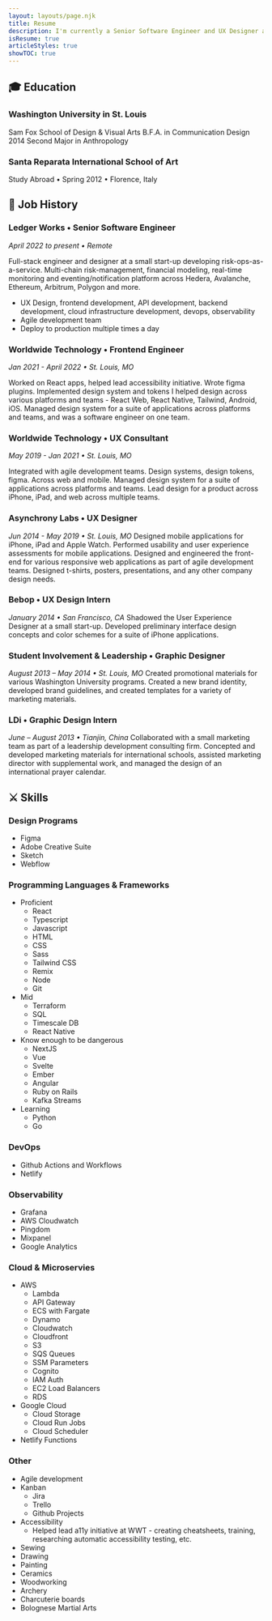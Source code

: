 ```yaml
---
layout: layouts/page.njk
title: Resume
description: I'm currently a Senior Software Engineer and UX Designer at Ledger Works in St. Louis
isResume: true
articleStyles: true
showTOC: true
---
```


## 🎓 Education

### Washington University in St. Louis

Sam Fox School of Design & Visual Arts
B.F.A. in Communication Design 2014
Second Major in Anthropology

### Santa Reparata International School of Art

Study Abroad • Spring 2012 • Florence, Italy

## 💼 Job History

### Ledger Works • Senior Software Engineer

_April 2022 to present • Remote_

Full-stack engineer and designer at a small start-up developing risk-ops-as-a-service. Multi-chain risk-management, financial modeling, real-time monitoring and eventing/notification platform across Hedera, Avalanche, Ethereum, Arbitrum, Polygon and more.

- UX Design, frontend development, API development, backend development, cloud infrastructure development, devops, observability
- Agile development team
- Deploy to production multiple times a day

### Worldwide Technology • Frontend Engineer

_Jan 2021 - April 2022 • St. Louis, MO_

Worked on React apps, helped lead accessibility initiative. Wrote figma plugins. Implemented design system and tokens I helped design across various platforms and teams - React Web, React Native, Tailwind, Android, iOS. Managed design system for a suite of applications across platforms and teams, and was a software engineer on one team.

### Worldwide Technology • UX Consultant

_May 2019 - Jan 2021 • St. Louis, MO_

Integrated with agile development teams. Design systems, design tokens, figma. Across web and mobile. Managed design system for a suite of applications across platforms and teams. Lead design for a product across iPhone, iPad, and web across multiple teams.

### Asynchrony Labs • UX Designer

_Jun 2014 - May 2019 • St. Louis, MO_
Designed mobile applications for iPhone, iPad and Apple Watch. Performed usability and user experience assessments for mobile applications. Designed and engineered the front-end for various responsive web applications as part of agile development teams. Designed t-shirts, posters, presentations, and any other company design needs.

### Bebop • UX Design Intern

_January 2014 • San Francisco, CA_
Shadowed the User Experience Designer at a small start-up. Developed preliminary interface design concepts and color schemes for a suite of iPhone applications.

### Student Involvement & Leadership • Graphic Designer

_August 2013 – May 2014 • St. Louis, MO_
Created promotional materials for various Washington University programs. Created a new brand identity, developed brand guidelines, and created templates for a variety of marketing materials.

### LDi • Graphic Design Intern

_June – August 2013 • Tianjin, China_
Collaborated with a small marketing team as part of a leadership development consulting firm. Concepted and developed marketing materials for international schools, assisted marketing director with supplemental work, and managed the design of an international prayer calendar.

## ⚔️ Skills

### Design Programs

- Figma
- Adobe Creative Suite
- Sketch
- Webflow

### Programming Languages & Frameworks

- Proficient
  - React
  - Typescript
  - Javascript
  - HTML
  - CSS
  - Sass
  - Tailwind CSS
  - Remix
  - Node
  - Git
- Mid
  - Terraform
  - SQL
  - Timescale DB
  - React Native
- Know enough to be dangerous
  - NextJS
  - Vue
  - Svelte
  - Ember
  - Angular
  - Ruby on Rails
  - Kafka Streams
- Learning
  - Python
  - Go

### DevOps

- Github Actions and Workflows
- Netlify

### Observability

- Grafana
- AWS Cloudwatch
- Pingdom
- Mixpanel
- Google Analytics

### Cloud & Microservies

- AWS
  - Lambda
  - API Gateway
  - ECS with Fargate
  - Dynamo
  - Cloudwatch
  - Cloudfront
  - S3
  - SQS Queues
  - SSM Parameters
  - Cognito
  - IAM Auth
  - EC2 Load Balancers
  - RDS
- Google Cloud
  - Cloud Storage
  - Cloud Run Jobs
  - Cloud Scheduler
- Netlify Functions

### Other

- Agile development
- Kanban
  - Jira
  - Trello
  - Github Projects
- Accessibility
  - Helped lead a11y initiative at WWT - creating cheatsheets, training, researching automatic accessibility testing, etc.
- Sewing
- Drawing
- Painting
- Ceramics
- Woodworking
- Archery
- Charcuterie boards
- Bolognese Martial Arts
